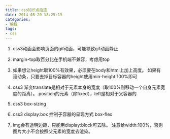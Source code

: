 ```yaml
---
title: css知识点拾遗
date: 2014-08-20 18:25:19
categories:
- 编程
tags:
- css
---
```


1. css3动画会影响页面的gif动画，可能导致gif动画静止  

2. margin-top取百分比在手机端不兼容，考虑用top  

3. 如果想让height取100%有效果，必须要在body和html上加上高度。 如果有滚动条，只要去掉目标容器的height使用min-height:100%即可 

4. css3 渐变translate是相对于元素本身的宽度（取100%则移动一个自身元素宽度的距离）。 position的元素（除fixed），left是相对于父容器的 

5. css3 box-sizing 

6. css3 display:box 控制子容器的呈现方式 box-flex 

7. img会有透明边距，只能用display:block可去除。 注意给width:100%，否则图片大小不会按照父元素的宽度去渲染。